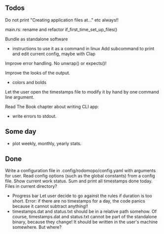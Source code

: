 ## Todos


Do not print "Creating application files at..." etc always!!

main.rs: rename and refactor if_first_time_set_up_files()

Bundle as standalone software
  - instructions to use it as a command in linux
Add subcommand to print and edit current config, maybe with Clap

Improve error handling. No unwrap() or expects()!

Improve the looks of the output.
  - colors and bolds

Let the user open the timestamps file to modify it by hand by one command line argument.

Read The Book chapter about writing CLI app:
  - write errors to stdout.

## Some day
- plot weekly, monthly, yearly stats.


## Done

Write a configuration file in .config/rodomopo/config.yaml with arguments for user.
Read config options (such as the global constants) from a config file.
Show current work status. Sum and print all timestamps done today.
Files in current directory?
  - Progress bar
Let user decide to go against the rules if duration is too short.
Error: if there are no timestamps for a day, the code panics because it cannot subtract anything!!
  - timestamps.dat and status.txt should be in a relative path somehow. Of course, timestamps.dat and status.txt cannot be part of the standalone binary, because they change! It should be written in the user's machine somewhere. But where?
